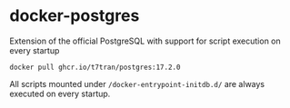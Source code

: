 # docker-postgres
Extension of the official PostgreSQL with support for script execution on every startup

	docker pull ghcr.io/t7tran/postgres:17.2.0

All scripts mounted under `/docker-entrypoint-initdb.d/` are always executed on every startup.